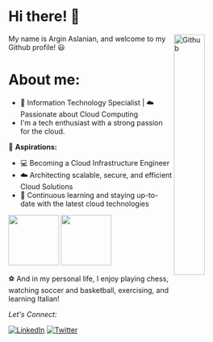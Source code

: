 # Hi there! :wave:

<img width="35%" align="right" alt="Github" src="https://user-images.githubusercontent.com/48678280/88862734-4903af80-d201-11ea-968b-9c939d88a37c.gif" />

My name is Argin Aslanian, and welcome to my Github profile! :smiley:

# About me:

- 🚀 Information Technology Specialist | ☁️ Passionate about Cloud Computing
- I'm a tech enthusiast with a strong passion for the cloud.

🌟 **Aspirations:**
- :computer: Becoming a Cloud Infrastructure Engineer
- :cloud: Architecting scalable, secure, and efficient Cloud Solutions
- 🚀 Continuous learning and staying up-to-date with the latest cloud technologies
<!--
## Skills

💻 **Programming Languages:** Java, Python <br>
🐳 **Docker & Kubernetes:** On an exciting journey to become proficient in containerization with Docker and orchestrating applications with Kubernetes. <br>
🔐 **Identity and Access Management (IAM):** I love working with IAM to ensure that the right people have the right access to resources while maintaining security.<br>
🌐 **Endpoint Management (Microsoft Intune):** I specialize in managing and securing network endpoints through Microsoft Intune, ensuring a seamless and secure experience. <br>

-->

<div style="display: inline;">

<img src="https://cdn.jsdelivr.net/gh/devicons/devicon/icons/azure/azure-original-wordmark.svg" width="100px" height="100px"/>
<img src="https://cdn.jsdelivr.net/gh/devicons/devicon/icons/amazonwebservices/amazonwebservices-plain-wordmark.svg"  width="100px" height="100px"/>
          
</div>

          
:soccer: And in my personal life, I enjoy playing chess, watching soccer and basketball, exercising, and learning Italian!
<br>

<div align="left">

<i>Let's Connect:</i><br>

<a href="https://www.linkedin.com/in/arginaslanian/" target="_blank"><img src="https://img.shields.io/badge/LinkedIn-%230077B5.svg?&style=flat-square&logo=linkedin&logoColor=white" alt="LinkedIn"></a>
<a href="https://twitter.com/ArginAslanian" target="_blank"><img src="https://img.shields.io/badge/-Twitter-1da1f2?style=flat-square&labelColor=1da1f2&logo=twitter&logoColor=white" alt="Twitter"></a>

</div>
